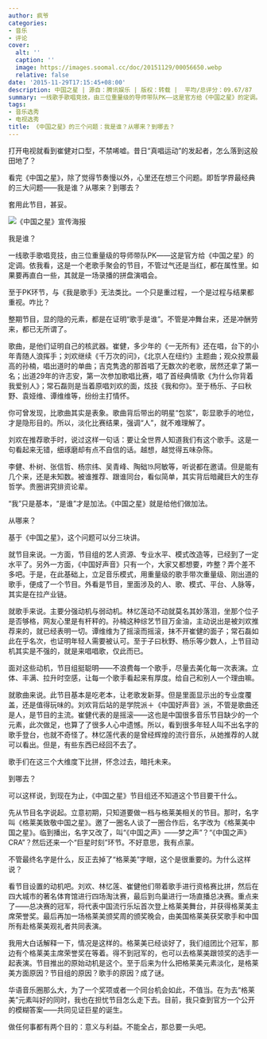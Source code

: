 ```yaml
---
author: 疯爷
categories:
- 音乐
- 评论
cover:
  alt: ''
  caption: ''
  image: https://images.soomal.cc/doc/20151129/00056650.webp
  relative: false
date: '2015-11-29T17:15:45+08:00'
description: 中国之星 | 源自：腾讯娱乐 | 版权：转载 |  平均/总评分：09.67/87
summary: 一线歌手歌唱竞技，由三位重量级的导师带队PK――这是官方给《中国之星》的定调。依我看，这是一个老歌手聚会的节目，不管过气还是当红，都在属性里。如果要再直白一些，其就是一场录播的拼盘演唱会……
tags:
- 音乐选秀
- 电视选秀
title: 《中国之星》的三个问题：我是谁？从哪来？到哪去？
---
```


打开电视就看到崔健对口型，不禁唏嘘。昔日“真唱运动”的发起者，怎么落到这般田地了？

看完《中国之星》，除了觉得节奏慢以外，心里还在想三个问题。即哲学界最经典的三大问题――我是谁？从哪来？到哪去？

套用此节目，甚妥。

![《中国之星》宣传海报](https://images.soomal.cc/doc/20151129/00056649.webp)





我是谁？

一线歌手歌唱竞技，由三位重量级的导师带队PK――这是官方给《中国之星》的定调。依我看，这是一个老歌手聚会的节目，不管过气还是当红，都在属性里。如果要再直白一些，其就是一场录播的拼盘演唱会。

至于PK环节，与《我是歌手》无法类比。一个只是重过程，一个是过程与结果都重视。咋比？

整期节目，显的隐的元素，都是在证明“歌手是谁”。不管是冲舞台来，还是冲酬劳来，都已无所谓了。

歌曲，是他们证明自己的核武器。崔健，多少年的《一无所有》还在唱，台下的小年青随人浪挥手；刘欢继续《千万次的问》，《北京人在纽约》主题曲；观众投票最高的孙楠，唱出道时的单曲；吉克隽逸的那首唱了无数次的老歌，居然还拿了第一名；出道29年的许志安，第一次参加歌唱比赛，唱了首经典情歌《为什么你背着我爱别人》；常石磊则是当着原唱刘欢的面，炫技《我和你》。至于杨乐、子曰秋野、袁娅维、谭维维等，纷纷主打情怀。

你可曾发现，比歌曲其实是表象。歌曲背后带出的明星“包浆”，彰显歌手的地位，才是隐形目的。所以，淡化比赛结果，强调“人”，就不难理解了。

刘欢在推荐歌手时，说过这样一句话：要让全世界人知道我们有这个歌手。这是一句看起来无错，细琢磨却有点不自信的话。越想，越觉得五味杂陈。

李健、朴树、张信哲、杨宗纬、吴青峰、陶础⒚阿敏等，听说都在邀请。但是能有几个来，还是未知数。被谁推荐、跟谁同台，看似简单，其实背后暗藏巨大的生存哲学。贵圈讲究排资论辈。

“我”只是基本，“是谁”才是加法。《中国之星》就是给他们做加法。

从哪来？

基于《中国之星》，这个问题可以分三块讲。

就节目来说。一方面，节目组的艺人资源、专业水平、模式改造等，已经到了一定水平了。另外一方面，《中国好声音》只有一个，大家又都想要，咋整？弄个差不多吧。于是，在此基础上，立足音乐模式，用重量级的歌手带次重量级、刚出道的歌手，便成了一个节目。外看是节目，里面涉及的人、歌、模式、平台、人脉等，其实是在拉产业链。

就歌手来说。主要分强动机与弱动机。林忆莲动不动就莫名其妙落泪，坐那个位子是否够格，网友心里是有杆秤的。孙楠这种综艺节目万金油，主动说出是被刘欢推荐来的，就已经表明一切。谭维维为了摇滚而摇滚，抹不开崔健的面子；常石磊如此在乎名次，也证明年轻人需要被认可。至于子曰秋野、杨乐等少数人，上节目动机其实是不强的，就是来唱唱歌，仅此而已。

面对这些动机，节目组挺聪明――不浪费每一个歌手，尽量去美化每一次表演。立体、丰满、拉升时空感，让每一个歌手看起来有厚度。给自己和别人一个理由嘛。

就歌曲来说。此节目基本是吃老本，让老歌发新芽。但是里面显示出的专业度覆盖，还是值得玩味的。刘欢背后站的是学院派＋《中国好声音》派，不管是歌曲还是人，是节目的主流。崔健代表的是摇滚――这也是中国很多音乐节目缺少的一个元素，此次做足，也算了了很多人心中遗憾。所以，看到很多年轻人叫不出名字的歌手登台，也就不奇怪了。林忆莲代表的是曾经辉煌的流行音乐，从她推荐的人就可以看出。但是，有些东西已经回不去了。

歌手们在这三个大维度下比拼，怀念过去，暗托未来。

到哪去？

可以这样说，到现在为止，《中国之星》节目组还不知道这个节目要干什么。

先从节目名字说起。立意初期，只知道要做一档与格莱美相关的节目。那时，名字叫《格莱美致敬中国之星》。邀了一圈名人谈了一圈合作后，名字改为《格莱美中国之星》。临到播出，名字又改了，叫“《中国之声》――梦之声”？“《中国之声》CRA”？然后还来一个“巨星时刻”环节。不好意思，我有点蒙。

不管最终名字是什么，反正去掉了“格莱美”字眼，这个是很重要的。为什么这样说？

看节目设置的动机吧。刘欢、林忆莲、崔健他们带着歌手进行资格赛比拼，然后在四大城市的著名体育馆进行四场淘汰赛，最后到鸟巢进行一场直播总决赛。重点来了――总决赛的冠军，将代表中国流行乐坛首次登上格莱美舞台，并获得格莱美主席荣誉奖。最后再加一场格莱美颁奖周的颁奖晚会，由美国格莱美获奖歌手和中国所有赴格莱美观礼者共同表演。

我用大白话解释一下，情况是这样的。格莱美已经谈好了，我们组团比个冠军，那边有个格莱美主席荣誉奖在等着。得不到冠军的，也可以去格莱美跟领奖的选手一起表演。节目推出的原始动机是这个。至于后来为什么把格莱美元素淡化，是格莱美方面原因？节目组的原因？歌手的原因？成了谜。

华语音乐圈那么大，为了一个奖项或者一个同台机会如此，不值当。在为去“格莱美”元素叫好的同时，我也在担忧节目怎么走下去。目前，我只查到官方一个公开的模糊答案――共同见证巨星的诞生。

做任何事都有两个目的：意义与利益。不能全占，那总要一头吧。